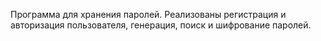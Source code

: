Программа для хранения паролей.
Реализованы регистрация и авторизация пользователя, 
генерация, поиск и шифрование паролей.
